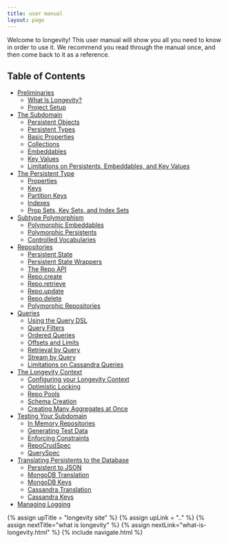```yaml
---
title: user manual
layout: page
---
```


Welcome to longevity! This user manual will show you all you need to
know in order to use it. We recommend you read through the manual
once, and then come back to it as a reference.

## Table of Contents

- [Preliminaries](prelims)
  - [What Is Longevity?](prelims/what-is-longevity.html)
  - [Project Setup](prelims/project-setup.html)
- [The Subdomain](subdomain)
  - [Persistent Objects](subdomain/persistents.html)
  - [Persistent Types](subdomain/ptypes.html)
  - [Basic Properties](subdomain/basics.html)
  - [Collections](subdomain/collections.html)
  - [Embeddables](subdomain/embeddables.html)
  - [Key Values](subdomain/key-values.html)
  - [Limitations on Persistents, Embeddables, and Key Values](subdomain/limitations.html)
- [The Persistent Type](ptype)
  - [Properties](ptype/properties.html)
  - [Keys](ptype/keys.html)
  - [Partition Keys](ptype/partition-keys.html)
  - [Indexes](ptype/indexes.html)
  - [Prop Sets, Key Sets, and Index Sets](ptype/sets.html)
- [Subtype Polymorphism](poly)
  - [Polymorphic Embeddables](poly/embeddables.html)
  - [Polymorphic Persistents](poly/persistents.html)
  - [Controlled Vocabularies](poly/cv.html)
- [Repositories](repo)
  - [Persistent State](repo/persistent-state.html)
  - [Persistent State Wrappers](repo/pstate-wrappers.html)
  - [The Repo API](repo/repo-api.html)
  - [Repo.create](repo/create.html)
  - [Repo.retrieve](repo/retrieve.html)
  - [Repo.update](repo/update.html)
  - [Repo.delete](repo/delete.html)
  - [Polymorphic Repositories](repo/poly.html)  
- [Queries](query)
  - [Using the Query DSL](query/dsl.html)
  - [Query Filters](query/filters.html)
  - [Ordered Queries](query/order-by.html)
  - [Offsets and Limits](query/limit-offset.html)
  - [Retrieval by Query](query/retrieve-by.html)
  - [Stream by Query](query/stream-by.html)
  - [Limitations on Cassandra Queries](query/cassandra-query-limits.html)
- [The Longevity Context](context)
  - [Configuring your Longevity Context](context/config.html)
  - [Optimistic Locking](context/opt-lock.html)
  - [Repo Pools](context/repo-pools.html)
  - [Schema Creation](context/schema-creation.html)
  - [Creating Many Aggregates at Once](context/create-many.html)
- [Testing Your Subdomain](testing)
  - [In Memory Repositories](testing/in-mem-repos.html)
  - [Generating Test Data](testing/test-data.html)
  - [Enforcing Constraints](testing/constraints.html)
  - [RepoCrudSpec](testing/repo-crud-spec.html)
  - [QuerySpec](testing/query-spec.html)
- [Translating Persistents to the Database](translation)
  - [Persistent to JSON](translation/json.html)
  - [MongoDB Translation](translation/mongo.html)
  - [MongoDB Keys](translation/mongo-keys.html)
  - [Cassandra Translation](translation/cassandra.html)
  - [Cassandra Keys](translation/cassandra-keys.html)
- [Managing Logging](logging.html)

{% assign upTitle = "longevity site" %}
{% assign upLink = ".." %}
{% assign nextTitle="what is longevity" %}
{% assign nextLink="what-is-longevity.html" %}
{% include navigate.html %}
